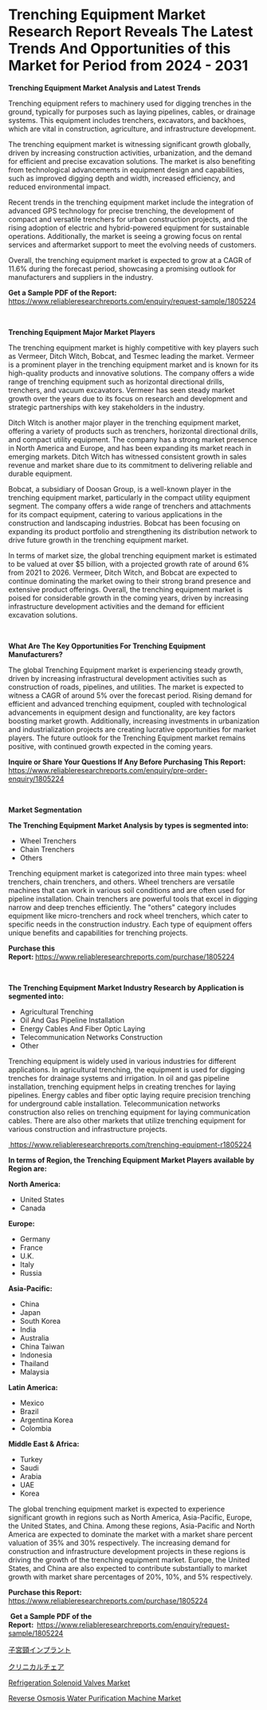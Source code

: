 <p><h1>Trenching Equipment Market Research Report Reveals The Latest Trends And Opportunities of this Market for Period from 2024 - 2031</h1></p><p><strong>Trenching Equipment Market Analysis and Latest Trends</strong></p>
<p><p>Trenching equipment refers to machinery used for digging trenches in the ground, typically for purposes such as laying pipelines, cables, or drainage systems. This equipment includes trenchers, excavators, and backhoes, which are vital in construction, agriculture, and infrastructure development.</p><p>The trenching equipment market is witnessing significant growth globally, driven by increasing construction activities, urbanization, and the demand for efficient and precise excavation solutions. The market is also benefiting from technological advancements in equipment design and capabilities, such as improved digging depth and width, increased efficiency, and reduced environmental impact.</p><p>Recent trends in the trenching equipment market include the integration of advanced GPS technology for precise trenching, the development of compact and versatile trenchers for urban construction projects, and the rising adoption of electric and hybrid-powered equipment for sustainable operations. Additionally, the market is seeing a growing focus on rental services and aftermarket support to meet the evolving needs of customers.</p><p>Overall, the trenching equipment market is expected to grow at a CAGR of 11.6% during the forecast period, showcasing a promising outlook for manufacturers and suppliers in the industry.</p></p>
<p><strong>Get a Sample PDF of the Report:&nbsp;</strong> <a href="https://www.reliableresearchreports.com/enquiry/request-sample/1805224">https://www.reliableresearchreports.com/enquiry/request-sample/1805224</a></p>
<p>&nbsp;</p>
<p><strong>Trenching Equipment Major Market Players</strong></p>
<p><p>The trenching equipment market is highly competitive with key players such as Vermeer, Ditch Witch, Bobcat, and Tesmec leading the market. Vermeer is a prominent player in the trenching equipment market and is known for its high-quality products and innovative solutions. The company offers a wide range of trenching equipment such as horizontal directional drills, trenchers, and vacuum excavators. Vermeer has seen steady market growth over the years due to its focus on research and development and strategic partnerships with key stakeholders in the industry.</p><p>Ditch Witch is another major player in the trenching equipment market, offering a variety of products such as trenchers, horizontal directional drills, and compact utility equipment. The company has a strong market presence in North America and Europe, and has been expanding its market reach in emerging markets. Ditch Witch has witnessed consistent growth in sales revenue and market share due to its commitment to delivering reliable and durable equipment.</p><p>Bobcat, a subsidiary of Doosan Group, is a well-known player in the trenching equipment market, particularly in the compact utility equipment segment. The company offers a wide range of trenchers and attachments for its compact equipment, catering to various applications in the construction and landscaping industries. Bobcat has been focusing on expanding its product portfolio and strengthening its distribution network to drive future growth in the trenching equipment market.</p><p>In terms of market size, the global trenching equipment market is estimated to be valued at over $5 billion, with a projected growth rate of around 6% from 2021 to 2026. Vermeer, Ditch Witch, and Bobcat are expected to continue dominating the market owing to their strong brand presence and extensive product offerings. Overall, the trenching equipment market is poised for considerable growth in the coming years, driven by increasing infrastructure development activities and the demand for efficient excavation solutions.</p></p>
<p>&nbsp;</p>
<p><strong>What Are The Key Opportunities For Trenching Equipment Manufacturers?</strong></p>
<p><p>The global Trenching Equipment market is experiencing steady growth, driven by increasing infrastructural development activities such as construction of roads, pipelines, and utilities. The market is expected to witness a CAGR of around 5% over the forecast period. Rising demand for efficient and advanced trenching equipment, coupled with technological advancements in equipment design and functionality, are key factors boosting market growth. Additionally, increasing investments in urbanization and industrialization projects are creating lucrative opportunities for market players. The future outlook for the Trenching Equipment market remains positive, with continued growth expected in the coming years.</p></p>
<p><strong>Inquire or Share Your Questions If Any Before Purchasing This Report:</strong> <a href="https://www.reliableresearchreports.com/enquiry/pre-order-enquiry/1805224">https://www.reliableresearchreports.com/enquiry/pre-order-enquiry/1805224</a></p>
<p>&nbsp;</p>
<p><strong>Market Segmentation</strong></p>
<p><strong>The Trenching Equipment Market Analysis by types is segmented into:</strong></p>
<p><ul><li>Wheel Trenchers</li><li>Chain Trenchers</li><li>Others</li></ul></p>
<p><p>Trenching equipment market is categorized into three main types: wheel trenchers, chain trenchers, and others. Wheel trenchers are versatile machines that can work in various soil conditions and are often used for pipeline installation. Chain trenchers are powerful tools that excel in digging narrow and deep trenches efficiently. The "others" category includes equipment like micro-trenchers and rock wheel trenchers, which cater to specific needs in the construction industry. Each type of equipment offers unique benefits and capabilities for trenching projects.</p></p>
<p><strong>Purchase this Report:&nbsp;</strong><a href="https://www.reliableresearchreports.com/purchase/1805224">https://www.reliableresearchreports.com/purchase/1805224</a></p>
<p>&nbsp;</p>
<p><strong>The Trenching Equipment Market Industry Research by Application is segmented into:</strong></p>
<p><ul><li>Agricultural Trenching</li><li>Oil And Gas Pipeline Installation</li><li>Energy Cables And Fiber Optic Laying</li><li>Telecommunication Networks Construction</li><li>Other</li></ul></p>
<p><p>Trenching equipment is widely used in various industries for different applications. In agricultural trenching, the equipment is used for digging trenches for drainage systems and irrigation. In oil and gas pipeline installation, trenching equipment helps in creating trenches for laying pipelines. Energy cables and fiber optic laying require precision trenching for underground cable installation. Telecommunication networks construction also relies on trenching equipment for laying communication cables. There are also other markets that utilize trenching equipment for various construction and infrastructure projects.</p></p>
<p><a href="https://www.reliableresearchreports.com/trenching-equipment-r1805224">&nbsp;https://www.reliableresearchreports.com/trenching-equipment-r1805224</a></p>
<p><strong>In terms of Region, the Trenching Equipment Market Players available by Region are:</strong></p>
<p>
    <p> <strong> North America: </strong>
        <ul>
            <li>United States</li>
            <li>Canada</li>
        </ul>
        </p> 
    <p> <strong> Europe: </strong>
        <ul>
            <li>Germany</li>
            <li>France</li>
            <li>U.K.</li>
            <li>Italy</li>
            <li>Russia</li>
        </ul>
        </p> 
    <p> <strong> Asia-Pacific: </strong>
        <ul>
            <li>China</li>
            <li>Japan</li>
            <li>South Korea</li>
            <li>India</li>
            <li>Australia</li>
            <li>China Taiwan</li>
            <li>Indonesia</li>
            <li>Thailand</li>
            <li>Malaysia</li>
        </ul>
        </p> 
    <p> <strong> Latin America: </strong>
        <ul>
            <li>Mexico</li>
            <li>Brazil</li>
            <li>Argentina Korea</li>
            <li>Colombia</li>
        </ul>
        </p> 
    <p> <strong> Middle East & Africa: </strong>
        <ul>
            <li>Turkey</li>
            <li>Saudi</li>
            <li>Arabia</li>
            <li>UAE</li>
            <li>Korea</li>
        </ul>
    </p>
    </p>
<p><p>The global trenching equipment market is expected to experience significant growth in regions such as North America, Asia-Pacific, Europe, the United States, and China. Among these regions, Asia-Pacific and North America are expected to dominate the market with a market share percent valuation of 35% and 30% respectively. The increasing demand for construction and infrastructure development projects in these regions is driving the growth of the trenching equipment market. Europe, the United States, and China are also expected to contribute substantially to market growth with market share percentages of 20%, 10%, and 5% respectively.</p></p>
<p><strong>Purchase this Report: </strong><a href="https://www.reliableresearchreports.com/purchase/1805224">https://www.reliableresearchreports.com/purchase/1805224</a></p>
<p>&nbsp;<strong>Get a Sample PDF of the Report:&nbsp;&nbsp;</strong><a href="https://www.reliableresearchreports.com/enquiry/request-sample/1805224">https://www.reliableresearchreports.com/enquiry/request-sample/1805224</a></p>
<p><strong></strong></p>
<p><p><a href="https://github.com/RodHoppe07/Market-Research-Report-List-1/blob/main/665341931716.md">子宮頸インプラント</a></p><p><a href="https://github.com/laurenreichert/Market-Research-Report-List-1/blob/main/348722931715.md">クリニカルチェア</a></p><p><a href="https://github.com/zjyglelu/Market-Research-Report-List-2/blob/main/refrigeration-solenoid-valves-market.md">Refrigeration Solenoid Valves Market</a></p><p><a href="https://github.com/mbisetmhermsr/Market-Research-Report-List-2/blob/main/reverse-osmosis-water-purification-machine-market.md">Reverse Osmosis Water Purification Machine Market</a></p></p>